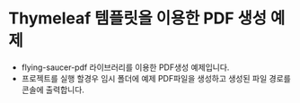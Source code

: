 Thymeleaf 템플릿을 이용한 PDF 생성 예제
======

- flying-saucer-pdf 라이브러리를 이용한 PDF생성 예제입니다.
- 프로젝트를 실행 할경우 임시 폴더에 예제 PDF파일을 생성하고 생성된 파일 경로를 콘솔에 출력합니다.
